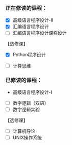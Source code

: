 ### 正在修读的课程：
  - [x] 高级语言程序设计-Ⅱ
  - [x] 汇编语言程序设计
  - [ ] 汇编语言程序设计课程设计
  
  【选修课】
  - [x] Python程序设计
  - [ ] 计算思维


### 已修读的课程：
  - 高级语言程序设计-Ⅰ
  - [ ] 数字逻辑（双语）
  - [ ] 数字逻辑实验
  
  【选修课】
  - [ ] 计算机导论
  - [ ] UNIX操作系统
